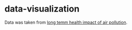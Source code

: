# data-visualization

Data was taken from [long temm health impact of air pollution](https://data.london.gov.uk/dataset/long-term-health-impacts-of-air-pollution).
